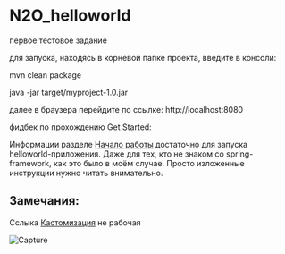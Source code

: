# N2O_helloworld
первое тестовое задание

для запуска, находясь в корневой папке проекта,  введите в консоли:

mvn clean package

java -jar target/myproject-1.0.jar

далее в браузера перейдите по ссылке:
http://localhost:8080

фидбек по прохождению Get Started:

Информации разделе [Начало работы](https://n2oapp.net/docs/guides/manual/getstarted) достаточно для запуска helloworld-приложения. Даже для тех, кто не знаком со spring-framework, как это было в моём случае. Просто изложенные инструкции нужно читать внимательно.

## Замечания:

Сслыка [Кастомизация](https://n2oapp.net/docs/guides/manual/getstarted/customization) не рабочая

![Capture](https://user-images.githubusercontent.com/72188708/178739872-3e5b28a7-d922-4721-9498-60aa2f568f53.PNG)
